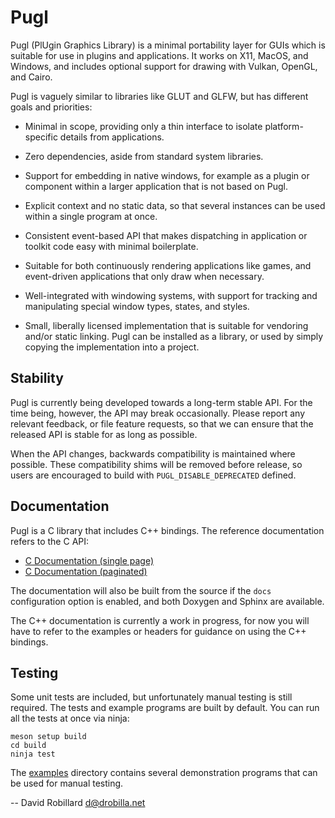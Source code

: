 Pugl
====

Pugl (PlUgin Graphics Library) is a minimal portability layer for GUIs which is
suitable for use in plugins and applications.  It works on X11, MacOS, and
Windows, and includes optional support for drawing with Vulkan, OpenGL, and
Cairo.

Pugl is vaguely similar to libraries like GLUT and GLFW, but has different
goals and priorities:

 * Minimal in scope, providing only a thin interface to isolate
   platform-specific details from applications.

 * Zero dependencies, aside from standard system libraries.

 * Support for embedding in native windows, for example as a plugin or
   component within a larger application that is not based on Pugl.

 * Explicit context and no static data, so that several instances can be used
   within a single program at once.

 * Consistent event-based API that makes dispatching in application or toolkit
   code easy with minimal boilerplate.

 * Suitable for both continuously rendering applications like games, and
   event-driven applications that only draw when necessary.

 * Well-integrated with windowing systems, with support for tracking and
   manipulating special window types, states, and styles.

 * Small, liberally licensed implementation that is suitable for vendoring
   and/or static linking.  Pugl can be installed as a library, or used by
   simply copying the implementation into a project.

Stability
---------

Pugl is currently being developed towards a long-term stable API.  For the time
being, however, the API may break occasionally.  Please report any relevant
feedback, or file feature requests, so that we can ensure that the released API
is stable for as long as possible.

When the API changes, backwards compatibility is maintained where possible.
These compatibility shims will be removed before release, so users are
encouraged to build with `PUGL_DISABLE_DEPRECATED` defined.

Documentation
-------------

Pugl is a C library that includes C++ bindings.
The reference documentation refers to the C API:

 * [C Documentation (single page)](https://lv2.gitlab.io/pugl/c/singlehtml/)
 * [C Documentation (paginated)](https://lv2.gitlab.io/pugl/c/html/)

The documentation will also be built from the source if the `docs`
configuration option is enabled, and both Doxygen and Sphinx are available.

The C++ documentation is currently a work in progress, for now you will have to
refer to the examples or headers for guidance on using the C++ bindings.

Testing
-------

Some unit tests are included, but unfortunately manual testing is still
required.  The tests and example programs are built by default.  You can run
all the tests at once via ninja:

    meson setup build
    cd build
    ninja test

The [examples](examples) directory contains several demonstration programs that
can be used for manual testing.

 -- David Robillard <d@drobilla.net>
